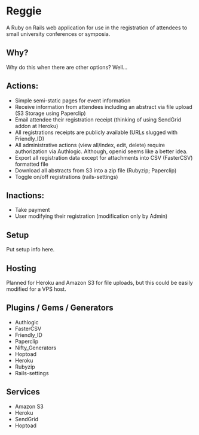 # Reggie
A Ruby on Rails web application for use in the registration of attendees to small university conferences or symposia. 

## Why?

Why do this when there are other options? Well...

## Actions:

+ Simple semi-static pages for event information
+ Receive information from attendees including an abstract via file upload (S3 Storage using Paperclip)
+ Email attendee their registration receipt (thinking of using SendGrid addon at Heroku)
+ All registrations receipts are publicly available (URLs slugged with Friendly_ID)
+ All administrative actions (view all/index, edit, delete) require authorization via Authlogic. Although, openid seems like a better idea.
+ Export all registration data except for attachments into CSV (FasterCSV) formatted file
+ Download all abstracts from S3 into a zip file (Rubyzip; Paperclip)
+ Toggle on/off registrations (rails-settings)

## Inactions:

+ Take payment
+ User modifying their registration (modification only by Admin)


## Setup

Put setup info here.

## Hosting

Planned for Heroku and Amazon S3 for file uploads, but this could be easily modified for a VPS host. 

## Plugins / Gems / Generators

+ Authlogic
+ FasterCSV
+ Friendly_ID
+ Paperclip
+ Nifty_Generators
+ Hoptoad
+ Heroku
+ Rubyzip
+ Rails-settings

## Services

+ Amazon S3
+ Heroku
+ SendGrid
+ Hoptoad

